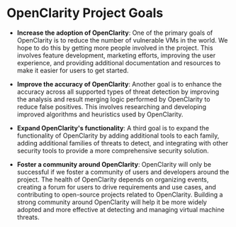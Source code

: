 # OpenClarity Project Goals

- **Increase the adoption of OpenClarity**: One of the primary goals of OpenClarity
  is to reduce the number of vulnerable VMs in the world. We hope to do this by
  getting more people involved in the project. This involves feature development,
  marketing efforts, improving the user experience, and providing additional
  documentation and resources to make it easier for users to get started.

- **Improve the accuracy of OpenClarity**: Another goal is to enhance the
  accuracy across all supported types of threat detection by improving the
  analysis and result merging logic performed by OpenClarity to reduce false
  positives. This involves researching and developing improved algorithms and
  heuristics used by OpenClarity.

- **Expand OpenClarity's functionality**: A third goal is to expand the
  functionality of OpenClarity by adding additional tools to each family, adding
  additional families of threats to detect, and integrating with other security
  tools to provide a more comprehensive security solution.

- **Foster a community around OpenClarity**: OpenClarity will only be successful if
  we foster a community of users and developers around the project. The health
  of OpenClarity depends on organizing events, creating a forum for users to drive
  requirements and use cases, and contributing to open-source projects related to
  OpenClarity. Building a strong community around OpenClarity will help it be more
  widely adopted and more effective at detecting and managing virtual machine
  threats.